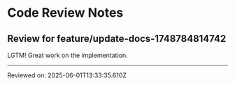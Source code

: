 # Code Review Notes

## Review for feature/update-docs-1748784814742

LGTM! Great work on the implementation.

---
Reviewed on: 2025-06-01T13:33:35.610Z